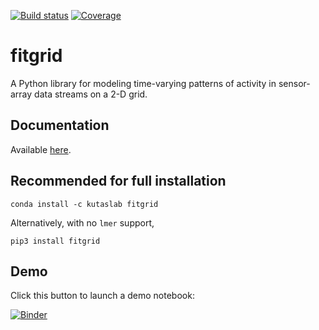 [![Build status](https://travis-ci.org/kutaslab/fitgrid.svg?branch=master)](https://travis-ci.org/kutaslab/fitgrid)
[![Coverage](https://codecov.io/gh/kutaslab/fitgrid/branch/master/graph/badge.svg)](https://codecov.io/gh/kutaslab/fitgrid)

# fitgrid

A Python library for modeling time-varying patterns of activity in sensor-array data streams on a 2-D grid.

## Documentation

Available [here](https://kutaslab.github.io/fitgrid).


## Recommended for full installation

    conda install -c kutaslab fitgrid

Alternatively, with no `lmer` support,

    pip3 install fitgrid


## Demo

Click this button to launch a demo notebook:

[![Binder](https://mybinder.org/badge.svg)](https://mybinder.org/v2/gh/kutaslab/fitgrid/master?filepath=notebooks/Demo.ipynb)
